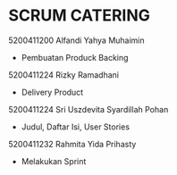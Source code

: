 # SCRUM CATERING

5200411200 Alfandi Yahya Muhaimin
  - Pembuatan Produck Backing

5200411224 Rizky Ramadhani
  - Delivery Product

5200411224 Sri Uszdevita Syardillah Pohan
  - Judul, Daftar Isi, User Stories

5200411232 Rahmita Yida Prihasty
  - Melakukan Sprint

